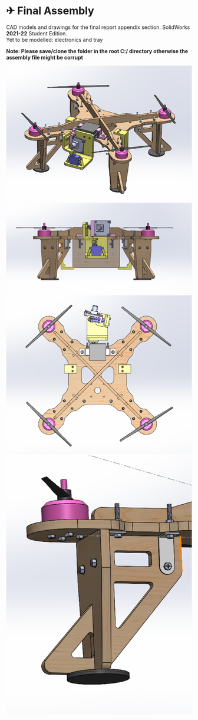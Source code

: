 # ✈ Final Assembly  

CAD models and drawings for the final report appendix section. SolidWorks **2021-22** Student Edition.  
Yet to be modelled: electronics and tray

**Note: Please save/clone the folder in the root C:/ directory otherwise the assembly file might be corrupt**  
 
![](https://github.com/kaizer222/FEEG2001_DroneAssignment/blob/main/img/220412-c.png)  
![](https://github.com/kaizer222/FEEG2001_DroneAssignment/blob/main/img/220412-b.png)  
![](https://github.com/kaizer222/FEEG2001_DroneAssignment/blob/main/img/220412-a.png)  
![](https://github.com/kaizer222/FEEG2001_DroneAssignment/blob/main/img/220409-c.png)  
